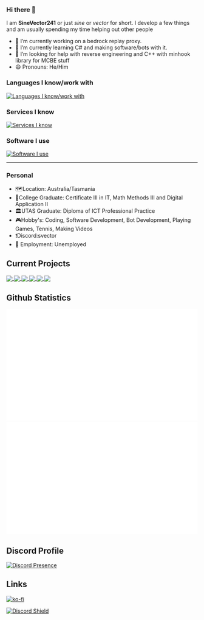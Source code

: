 ### Hi there 👋

I am **SineVector241** or just *sine* or *vector* for short. I develop a few things and am usually spending my time helping out other people

- 🔭 I’m currently working on a bedrock replay proxy.
- 🌱 I’m currently learning C# and making software/bots with it.
- 🤔 I’m looking for help with reverse engineering and C++ with minhook library for MCBE stuff
- 😄 Pronouns: He/Him

### Languages I know/work with

[![Languages I know/work with](https://skillicons.dev/icons?i=cs,dotnet,java,nodejs,js,ts,py,css,html,vue,bash)](https://skillicons.dev)

### Services I know

[![Services I know](https://skillicons.dev/icons?i=mysql,sqlite,discord,azure)](https://skillicons.dev)

### Software I use

[![Software I use](https://skillicons.dev/icons?i=visualstudio,vscode,blender,unity,rider)](https://skillicons.dev)

---
### Personal
- 🗺️Location: Australia/Tasmania
- 🏢College Graduate: Certificate III in IT, Math Methods III and Digital Application II
- 🏛️UTAS Graduate: Diploma of ICT Professional Practice
- 🎮Hobby's: Coding, Software Development, Bot Development, Playing Games, Tennis, Making Videos
- ❗Discord:svector
- 💼 Employment: Unemployed

## Current Projects
<a align="center" href="https://github.com/SineVector241/VoiceCraft-MCBE_ProximityChat_Addon">
  <img align="center" src="https://opengraph.githubassets.com/1/SineVector241/VoiceCraft-MCBE_ProximityChat_Addon" width="350px"/>
</a>
<a align="center" href="https://github.com/SineVector241/VoiceCraft-MCBE_Proximity_Chat">
  <img align="center" src="https://opengraph.githubassets.com/1/SineVector241/VoiceCraft-MCBE_Proximity_Chat" width="350px"/>
</a>
<a align="center" href="https://github.com/SineVector241/OpusSharp">
  <img align="center" src="https://opengraph.githubassets.com/1/SineVector241/OpusSharp" width="350px"/>
</a>
<a align="center" href="https://github.com/AvionBlock/BedrockReplay">
  <img align="center" src="https://opengraph.githubassets.com/1/AvionBlock/BedrockReplay" width="350px"/>
</a>
<a align="center" href="https://github.com/AvionBlock/SharpVE">
  <img align="center" src="https://opengraph.githubassets.com/1/AvionBlock/SharpVE" width="350px"/>
</a>
<a align="center" href="https://github.com/AvionBlock/AvionEngine">
  <img align="center" src="https://opengraph.githubassets.com/1/AvionBlock/AvionEngine" width="350px"/>
</a>

## Github Statistics
![](https://raw.githubusercontent.com/SineVector241/GithubStatistics/master/generated/overview.svg#gh-dark-mode-only)
![](https://raw.githubusercontent.com/SineVector241/GithubStatistics/master/generated/languages.svg#gh-dark-mode-only)

## Discord Profile
[![Discord Presence](https://lanyard-profile-readme.vercel.app/api/550912080627236874?theme=dark&bg=235a6f&hideDiscrim=true)](https://discord.com/users/550912080627236874)

## Links
[![ko-fi](https://ko-fi.com/img/githubbutton_sm.svg)](https://ko-fi.com/Z8Z0MLA2P)

[![Discord Shield](https://discordapp.com/api/guilds/847396393068265472/widget.png?style=shield)](https://discord.gg/fJGsRY5hh9)
